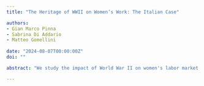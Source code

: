 ```yaml
---
title: "The Heritage of WWII on Women’s Work: The Italian Case"

authors:
- Gian Marco Pinna
- Sabrina Di Addario
- Matteo Gomellini
  
date: "2024-08-07T00:00:00Z"
doi: ""

abstract: "We study the impact of World War II on women's labor market outcomes in Italy, in the shorter- and the longer-run, using a novel dataset that combines information on war fatalities with employment records from the Italian Social Security Institute and Census data. To our knowledge, this is the first paper that analyzes the impact of WWII on female participation in the labor force in Italy. To conduct the analysis, we exploit the exogenous variation of male military fatalities at the provincial level. First, we estimate the short- and long-run effects of male soldiers' mortality during the war on women's labor force participation using a difference-in-differences analysis. Second, we test whether WWII had long-lasting effects on wages and the number of worked weeks in 1980-1997, the period covered by our administrative data sample of $385,000$ female workers. Our findings suggest that WWII had both an immediate and a persistent effect on female labor force participation and a long-run positive effect on worked weeks. In contrast, we do not find any evidence of a war impact on women's wages."

---
```

